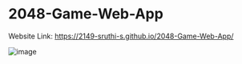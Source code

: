 # 2048-Game-Web-App

Website Link: https://2149-sruthi-s.github.io/2048-Game-Web-App/


![image](https://github.com/2149-SRUTHI-S/2048-Game-Web-App/assets/129876043/82cf33f6-de1b-4f6e-909f-64bf6edbc96e)
